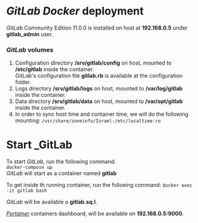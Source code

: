 # _GitLab Docker_ deployment
_GitLab_ Community Edition 11.0.0 is installed on host at **192.168.0.5** under **gitlab_admin** user.  


### _GitLab_ volumes
1. Configuration directory **/srv/gitlab/config** on host, mounted to **/etc/gitlab** inside the container.  
_GitLab_'s configuration file **gitlab.rb** is available at the configuration folder.   
2. Logs directory **/srv/gitlab/logs** on host, mounted to **/var/log/gitlab** inside the container.  
3. Data directory **/srv/gitlab/data** on host, mounted to **/var/opt/gitlab** inside the container.  
4. In order to sync host time and container time, we will do the following mounting:
`/usr/share/zoneinfo/Israel:/etc/localtime:ro`  


# Start _GitLab
To start _GitLab_, run the following command:  
`docker-compose up`  
_GitLab_ will start as a container named **gitlab**  

To get inside th running container, run the folloeing command:
`docker exec -it gitlab bash`  

_GitLab_ will be available o **gitlab.sq.l**.  

[_Portainer_](https://portainer.io/) containers dashboard, will be available on **192.168.0.5:9000**.  
